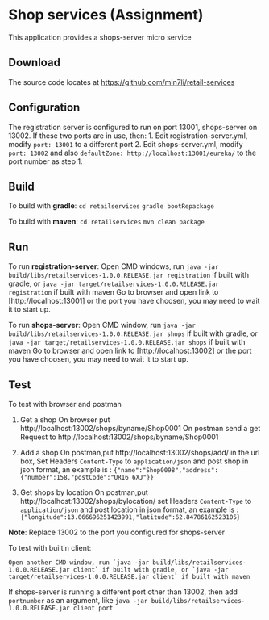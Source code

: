 
# Shop services (Assignment)
This application provides a shops-server micro service 

## Download
The source code locates at https://github.com/min7li/retail-services

## Configuration
The registration server is configured to run on port 13001, shops-server on 13002.
If these two ports are in use, then:
 	1. Edit registration-server.yml,  modify `port: 13001` to a different port
 	2. Edit shops-server.yml, modify `port: 13002`  and also `defaultZone: http://localhost:13001/eureka/` to the port number as step 1.
 	
## Build
To build with **gradle**:
   `cd retailservices`
   `gradle bootRepackage`
 
To build with **maven**:
    `cd retailservices`
    `mvn clean package`  
 	 	
## Run
To run **registration-server**:
Open CMD windows, run `java -jar build/libs/retailservices-1.0.0.RELEASE.jar registration` if built with gradle, or `java -jar target/retailservices-1.0.0.RELEASE.jar registration` if built with maven
Go to browser and open link to [http://localhost:13001] or the port you have choosen, you may need to wait it to start up.
   
To run **shops-server**:
Open CMD window, run `java -jar build/libs/retailservices-1.0.0.RELEASE.jar shops` if built with gradle, or `java -jar target/retailservices-1.0.0.RELEASE.jar shops` if built with maven
Go to browser and open link to [http://localhost:13002] or the port you have choosen, you may need to wait it to start up.
   
## Test
 To test with browser and postman
 
 1. Get a shop
   On browser put http://localhost:13002/shops/byname/Shop0001
   On postman send a get Request to http://localhost:13002/shops/byname/Shop0001
 
 2. Add a shop
On postman,put http://localhost:13002/shops/add/ in the url box, Set Headers `Content-Type` to `application/json` and post shop in json format, an example is :    `{"name":"Shop0098","address":{"number":158,"postCode":"UR16 6XJ"}}`  
 
 3.  Get shops by location
  On postman,put http://localhost:13002/shops/bylocation/ set Headers `Content-Type` to `application/json` and post location in json format, an example is :    `{"longitude":13.066696251423991,"latitude":62.84786162523105}`
  
  **Note**: Replace 13002 to the port you configured for shops-server
  
   To test with builtin client:
      
	Open another CMD window, run `java -jar build/libs/retailservices-1.0.0.RELEASE.jar client` if built with gradle, or `java -jar target/retailservices-1.0.0.RELEASE.jar client` if built with maven
   
   If shops-server is running a different port other than 13002, then add `portnumber` as an argument, like `java -jar build/libs/retailservices-1.0.0.RELEASE.jar client port`

